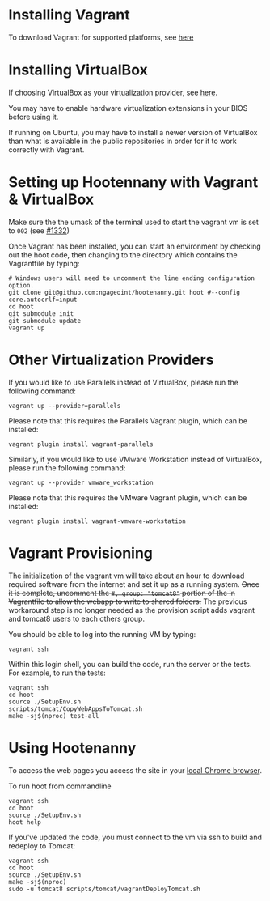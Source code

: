 # Installing Vagrant

To download Vagrant for supported platforms, see [here](https://www.vagrantup.com/downloads.html)

# Installing VirtualBox

If choosing VirtualBox as your virtualization provider, see [here](https://www.virtualbox.org/wiki/Downloads).  

You may have to enable hardware virtualization extensions in your BIOS before using it.

If running on Ubuntu, you may have to install a newer version of VirtualBox than what is available in the public repositories in order for it to work correctly with Vagrant.

# Setting up Hootennany with Vagrant & VirtualBox
Make sure the the umask of the terminal used to start the vagrant vm is set to `002` (see [#1332](https://github.com/ngageoint/hootenanny/issues/1382))

Once Vagrant has been installed, you can start an environment by checking out the hoot code, then changing to the directory which contains the Vagrantfile by typing:

    # Windows users will need to uncomment the line ending configuration option.
    git clone git@github.com:ngageoint/hootenanny.git hoot #--config core.autocrlf=input
    cd hoot
    git submodule init
    git submodule update
    vagrant up

# Other Virtualization Providers

If you would like to use Parallels instead of VirtualBox, please run the following command:
```
vagrant up --provider=parallels
```
Please note that this requires the Parallels Vagrant plugin, which can be installed:
```
vagrant plugin install vagrant-parallels
```

Similarly, if you would like to use VMware Workstation instead of VirtualBox, please run the following command:
```
vagrant up --provider vmware_workstation
```
Please note that this requires the VMware Vagrant plugin, which can be installed:
```
vagrant plugin install vagrant-vmware-workstation
```

# Vagrant Provisioning

The initialization of the vagrant vm will take about an hour to download required software from the internet and set it up as a running system. ~~Once it is complete, uncomment the `#, group: "tomcat8"` portion of the in Vagrantfile to allow the webapp to write to shared folders.~~  The previous workaround step is no longer needed as the provision script adds vagrant and tomcat8 users to each others group.

You should be able to log into the running VM by typing:

    vagrant ssh

Within this login shell, you can build the code, run the server or the tests. For example, to run the tests:

    vagrant ssh
    cd hoot
    source ./SetupEnv.sh
    scripts/tomcat/CopyWebAppsToTomcat.sh
    make -sj$(nproc) test-all

# Using Hootenanny

To access the web pages you access the site in your [local Chrome browser](http://localhost:8888/hootenanny-id).

To run hoot from commandline

    vagrant ssh
    cd hoot
    source ./SetupEnv.sh
    hoot help

If you've updated the code, you must connect to the vm via ssh to build and redeploy to Tomcat:

    vagrant ssh
    cd hoot
    source ./SetupEnv.sh
    make -sj$(nproc)
    sudo -u tomcat8 scripts/tomcat/vagrantDeployTomcat.sh 

